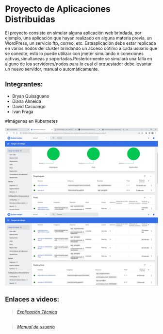 # Proyecto de Aplicaciones Distribuidas

El proyecto consiste en simular alguna aplicación web brindada, por ejemplo, una aplicación que hayan realizado en alguna materia previa, un WordPress, un servicio ftp, correo, etc. Estaaplicación debe estar replicada en varios nodos del clúster brindando un acceso optimo a cada usuario que se conecte, esto lo puede utilizar con jmeter simulando n conexiones activas,simultaneas y soportadas.Posteriormente se simulará una falla en alguno de los servidores/nodos para lo cual el orquestador
debe levantar un nuevo servidor, manual o automáticamente.

## Integrantes:
- Bryan Quisaguano
- Diana Almeida
- David Cacuango
- Ivan Fraga

#Imágenes en Kubernetes

<img src="https://github.com/AlmDiana/ProyectoAppsDistribuidas/blob/master/img/dash.jpg" alt="img1"/>

<img src="https://github.com/AlmDiana/ProyectoAppsDistribuidas/blob/master/img/board.jpg" alt="img2"/>

## Enlaces a videos:
> ######  [Explicación Técnica](https://youtu.be/T1SgVZopxSE)

> ######  [Manual de usuario](https://youtu.be/MsEs8JwysdI)
